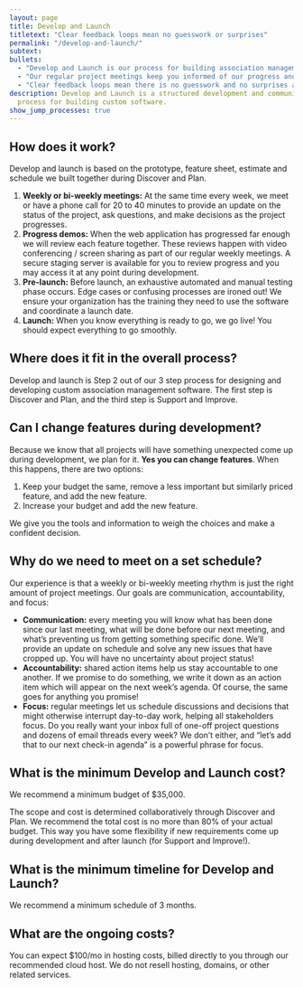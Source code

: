 ```yaml
---
layout: page
title: Develop and Launch
titletext: "Clear feedback loops mean no guesswork or surprises"
permalink: "/develop-and-launch/"
subtext:
bullets:
  - "Develop and Launch is our process for building association management software."
  - "Our regular project meetings keep you informed of our progress and the project moving smoothly."
  - "Clear feedback loops mean there is no guesswork and no surprises at the end of a project."
description: Develop and Launch is a structured development and communication
  process for building custom software.
show_jump_processes: true
---
```


## How does it work?

Develop and launch is based on the prototype, feature sheet, estimate and schedule we built together during Discover and Plan.

1. **Weekly or bi-weekly meetings:** At the same time every week, we meet or have a phone call for 20 to 40 minutes to provide an update on the status of the project, ask questions, and make decisions as the project progresses.
2. **Progress demos:** When the web application has progressed far enough we will review each feature together. These reviews happen with video conferencing / screen sharing as part of our regular weekly meetings. A secure staging server is available for you to review progress and you may access it at any point during development.
3. **Pre-launch:** Before launch, an exhaustive automated and manual testing phase occurs. Edge cases or confusing processes are ironed out! We ensure your organization has the training they need to use the software and coordinate a launch date.
4. **Launch:** When you know everything is ready to go, we go live! You should expect everything to go smoothly.

## Where does it fit in the overall process?

Develop and launch is Step 2 out of our 3 step process for designing and developing custom association management software. The first step is Discover and Plan, and the third step is Support and Improve.

## Can I change features during development?

Because we know that all projects will have something unexpected come up during development, we plan for it. **Yes you can change features**. When this happens, there are two options:

1. Keep your budget the same, remove a less important but similarly priced feature, and add the new feature.
2. Increase your budget and add the new feature.

We give you the tools and information to weigh the choices and make a confident decision.

##  Why do we need to meet on a set schedule?

Our experience is that a weekly or bi-weekly meeting rhythm is just the right amount of project meetings. Our goals are communication, accountability, and focus:

* **Communication:** every meeting you will know what has been done since our last meeting, what will be done before our next meeting, and what’s preventing us from getting something specific done. We’ll provide an update on schedule and solve any new issues that have cropped up. You will have no uncertainty about project status!
* **Accountability:** shared action items help us stay accountable to one another. If we promise to do something, we write it down as an action item which will appear on the next week’s agenda. Of course, the same goes for anything you promise!
* **Focus:** regular meetings let us schedule discussions and decisions that might otherwise interrupt day-to-day work, helping all stakeholders focus. Do you really want your inbox full of one-off project questions and dozens of email threads every week? We don’t either, and “let’s add that to our next check-in agenda” is a powerful phrase for focus.

## What is the minimum Develop and Launch cost?

We recommend a minimum budget of $35,000.

The scope and cost is determined collaboratively through Discover and Plan. We recommend the total cost is no more than 80% of your actual budget. This way you have some flexibility if new requirements come up during development and after launch (for Support and Improve!).

## What is the minimum timeline for Develop and Launch?

We recommend a minimum schedule of 3 months.

## What are the ongoing costs?

You can expect $100/mo in hosting costs, billed directly to you through our recommended cloud host. We do not resell hosting, domains, or other related services.
